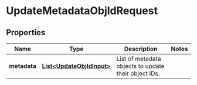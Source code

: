 

# UpdateMetadataObjIdRequest


## Properties

| Name | Type | Description | Notes |
|------------ | ------------- | ------------- | -------------|
|**metadata** | [**List&lt;UpdateObjIdInput&gt;**](UpdateObjIdInput.md) | List of metadata objects to update their object IDs. |  |



